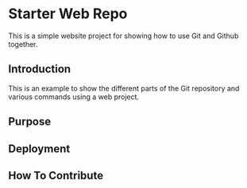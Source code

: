 # Starter Web Repo

This is a simple website project for showing how to use Git and Github together.

## Introduction

This is an example to show the different parts of the Git repository and various commands using a web project.

## Purpose

## Deployment

## How To Contribute

